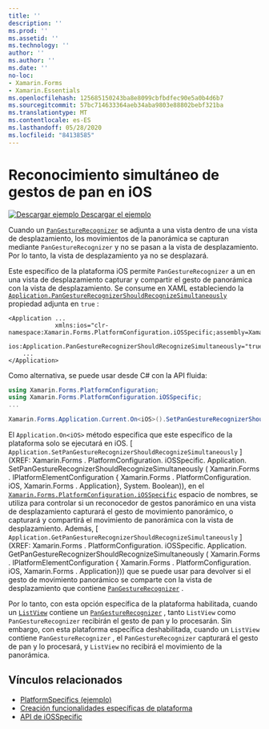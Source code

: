 ```yaml
---
title: ''
description: ''
ms.prod: ''
ms.assetid: ''
ms.technology: ''
author: ''
ms.author: ''
ms.date: ''
no-loc:
- Xamarin.Forms
- Xamarin.Essentials
ms.openlocfilehash: 125685150243ba8e8099cbfbdfec90e5a0b4d6b7
ms.sourcegitcommit: 57bc714633364aeb34aba9803e88802bebf321ba
ms.translationtype: MT
ms.contentlocale: es-ES
ms.lasthandoff: 05/28/2020
ms.locfileid: "84138585"
---
```

# <a name="simultaneous-pan-gesture-recognition-on-ios"></a>Reconocimiento simultáneo de gestos de pan en iOS

[![Descargar ejemplo](~/media/shared/download.png) Descargar el ejemplo](https://docs.microsoft.com/samples/xamarin/xamarin-forms-samples/userinterface-platformspecifics)

Cuando un [`PanGestureRecognizer`](xref:Xamarin.Forms.PanGestureRecognizer) se adjunta a una vista dentro de una vista de desplazamiento, los movimientos de la panorámica se capturan mediante `PanGestureRecognizer` y no se pasan a la vista de desplazamiento. Por lo tanto, la vista de desplazamiento ya no se desplazará.

Este específico de la plataforma iOS permite `PanGestureRecognizer` a un en una vista de desplazamiento capturar y compartir el gesto de panorámica con la vista de desplazamiento. Se consume en XAML estableciendo la [`Application.PanGestureRecognizerShouldRecognizeSimultaneously`](xref:Xamarin.Forms.PlatformConfiguration.iOSSpecific.Application.PanGestureRecognizerShouldRecognizeSimultaneouslyProperty) propiedad adjunta en `true` :

```xaml
<Application ...
             xmlns:ios="clr-namespace:Xamarin.Forms.PlatformConfiguration.iOSSpecific;assembly=Xamarin.Forms.Core"
             ios:Application.PanGestureRecognizerShouldRecognizeSimultaneously="true">
    ...
</Application>
```

Como alternativa, se puede usar desde C# con la API fluida:

```csharp
using Xamarin.Forms.PlatformConfiguration;
using Xamarin.Forms.PlatformConfiguration.iOSSpecific;
...

Xamarin.Forms.Application.Current.On<iOS>().SetPanGestureRecognizerShouldRecognizeSimultaneously(true);
```

El `Application.On<iOS>` método especifica que este específico de la plataforma solo se ejecutará en iOS. [ `Application.SetPanGestureRecognizerShouldRecognizeSimultaneously` ] (XREF: Xamarin.Forms . PlatformConfiguration. iOSSpecific. Application. SetPanGestureRecognizerShouldRecognizeSimultaneously ( Xamarin.Forms . IPlatformElementConfiguration { Xamarin.Forms . PlatformConfiguration. iOS, Xamarin.Forms . Application}, System. Boolean)), en el [`Xamarin.Forms.PlatformConfiguration.iOSSpecific`](xref:Xamarin.Forms.PlatformConfiguration.iOSSpecific) espacio de nombres, se utiliza para controlar si un reconocedor de gestos panorámico en una vista de desplazamiento capturará el gesto de movimiento panorámico, o capturará y compartirá el movimiento de panorámica con la vista de desplazamiento. Además, [ `Application.GetPanGestureRecognizerShouldRecognizeSimultaneously` ] (XREF: Xamarin.Forms . PlatformConfiguration. iOSSpecific. Application. GetPanGestureRecognizerShouldRecognizeSimultaneously ( Xamarin.Forms . IPlatformElementConfiguration { Xamarin.Forms . PlatformConfiguration. iOS, Xamarin.Forms . Application})) que se puede usar para devolver si el gesto de movimiento panorámico se comparte con la vista de desplazamiento que contiene [`PanGestureRecognizer`](xref:Xamarin.Forms.PanGestureRecognizer) .

Por lo tanto, con esta opción específica de la plataforma habilitada, cuando un [`ListView`](xref:Xamarin.Forms.ListView) contiene un [`PanGestureRecognizer`](xref:Xamarin.Forms.PanGestureRecognizer) , tanto `ListView` como `PanGestureRecognizer` recibirán el gesto de pan y lo procesarán. Sin embargo, con esta plataforma específica deshabilitada, cuando un `ListView` contiene `PanGestureRecognizer` , el `PanGestureRecognizer` capturará el gesto de pan y lo procesará, y `ListView` no recibirá el movimiento de la panorámica.

## <a name="related-links"></a>Vínculos relacionados

- [PlatformSpecifics (ejemplo)](https://docs.microsoft.com/samples/xamarin/xamarin-forms-samples/userinterface-platformspecifics)
- [Creación funcionalidades específicas de plataforma](~/xamarin-forms/platform/platform-specifics/index.md#creating-platform-specifics)
- [API de iOSSpecific](xref:Xamarin.Forms.PlatformConfiguration.iOSSpecific)
